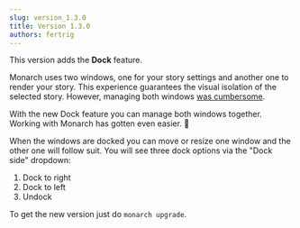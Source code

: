 ```yaml
---
slug: version_1.3.0
title: Version 1.3.0
authors: fertrig
---
```


This version adds the **Dock** feature.

Monarch uses two windows, one for your story settings and another one to render 
your story. This experience guarantees the visual isolation of the selected story.
However, managing both windows [was cumbersome](https://github.com/Dropsource/monarch/issues/17).

With the new Dock feature you can manage both windows together. Working with 
Monarch has gotten even easier. 🤩

When the windows are docked you can move or resize one window and the other one will follow suit. You will see three dock options via the "Dock side" dropdown: 

1. Dock to right
2. Dock to left
3. Undock

To get the new version just do `monarch upgrade`. 